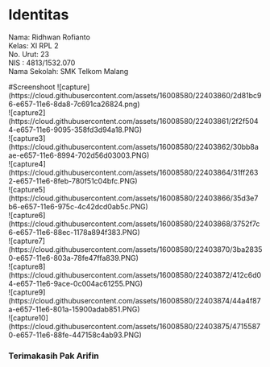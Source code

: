 # Identitas
<p>Nama: Ridhwan Rofianto <br>
Kelas: XI RPL 2 <br>
No. Urut: 23 <br>
NIS : 4813/1532.070 <br>
Nama Sekolah: SMK Telkom Malang </p>
#Screenshoot
![capture](https://cloud.githubusercontent.com/assets/16008580/22403860/2d81bc96-e657-11e6-8da8-7c691ca26824.png)
<br>![capture2](https://cloud.githubusercontent.com/assets/16008580/22403861/2f2f5044-e657-11e6-9095-358fd3d94a18.PNG)
<br>![capture3](https://cloud.githubusercontent.com/assets/16008580/22403862/30bb8aae-e657-11e6-8994-702d56d03003.PNG)
<br>![capture4](https://cloud.githubusercontent.com/assets/16008580/22403864/31ff2632-e657-11e6-8feb-780f51c04bfc.PNG)
<br>![capture5](https://cloud.githubusercontent.com/assets/16008580/22403866/35d3e7b6-e657-11e6-975c-4c42dcd0ab5c.PNG)
<br>![capture6](https://cloud.githubusercontent.com/assets/16008580/22403868/3752f7c6-e657-11e6-88ec-1178a894f383.PNG)
<br>![capture7](https://cloud.githubusercontent.com/assets/16008580/22403870/3ba28350-e657-11e6-803a-78fe47ffa839.PNG)
<br>![capture8](https://cloud.githubusercontent.com/assets/16008580/22403872/412c6d04-e657-11e6-9ace-0c004ac61255.PNG)
<br>![capture9](https://cloud.githubusercontent.com/assets/16008580/22403874/44a4f87a-e657-11e6-801a-15900adab851.PNG)
<br>![capture10](https://cloud.githubusercontent.com/assets/16008580/22403875/47155870-e657-11e6-88fe-447158c4ab93.PNG)

<h3>Terimakasih Pak Arifin</h3>

